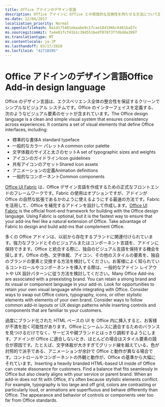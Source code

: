 ```yaml
---
title: Office アドインのデザイン言語
description: Office アドインに Office との視覚的な互換性を持たせる方法について説明します。
ms.date: 12/04/2017
localization_priority: Normal
ms.openlocfilehash: 0a1d175401ebaabe9c17cae18d196bc6461ba57c
ms.sourcegitcommit: fa4e81fcf41b1c39d5516edf078f3ffdbd4a3997
ms.translationtype: MT
ms.contentlocale: ja-JP
ms.lasthandoff: 03/17/2020
ms.locfileid: "42718595"
---
```

# <a name="office-add-in-design-language"></a><span data-ttu-id="2ccd6-103">Office アドインのデザイン言語</span><span class="sxs-lookup"><span data-stu-id="2ccd6-103">Office Add-in design language</span></span>

<span data-ttu-id="2ccd6-p101">Office のデザイン言語は、エクスペリエンス全体の整合性を保証するクリーンでシンプルなビジュアル システムです。Office のインターフェイスを定義する、次のようなビジュアル要素のセットが含まれています。</span><span class="sxs-lookup"><span data-stu-id="2ccd6-p101">The Office design language is a clean and simple visual system that ensures consistency across experiences. It contains a set of visual elements that define Office interfaces, including:</span></span>

- <span data-ttu-id="2ccd6-106">標準的な書体</span><span class="sxs-lookup"><span data-stu-id="2ccd6-106">A standard typeface</span></span>
- <span data-ttu-id="2ccd6-107">一般的なカラー パレット</span><span class="sxs-lookup"><span data-stu-id="2ccd6-107">A common color palette</span></span>
- <span data-ttu-id="2ccd6-108">文字体裁のサイズと太さのセット</span><span class="sxs-lookup"><span data-stu-id="2ccd6-108">A set of typographic sizes and weights</span></span>
- <span data-ttu-id="2ccd6-109">アイコンのガイドライン</span><span class="sxs-lookup"><span data-stu-id="2ccd6-109">Icon guidelines</span></span>
- <span data-ttu-id="2ccd6-110">共有アイコンのアセット</span><span class="sxs-lookup"><span data-stu-id="2ccd6-110">Shared icon assets</span></span>
- <span data-ttu-id="2ccd6-111">アニメーションの定義</span><span class="sxs-lookup"><span data-stu-id="2ccd6-111">Animation definitions</span></span>
- <span data-ttu-id="2ccd6-112">一般的なコンポーネント</span><span class="sxs-lookup"><span data-stu-id="2ccd6-112">Common components</span></span>

<span data-ttu-id="2ccd6-p102">[Office UI Fabric](https://developer.microsoft.com/fabric) は、Office デザイン言語を作成するための正式なフロントエンドのフレームワークです。Fabric の使用はオプションですが、アドインが Office の自然な拡張であるかのように使えるようにする最速の方法です。Fabric を活用して、Office を補完するアドインを設計して作成します。</span><span class="sxs-lookup"><span data-stu-id="2ccd6-p102">[Office UI Fabric](https://developer.microsoft.com/fabric) is the official front-end framework for building with the Office design language. Using Fabric is optional, but it is the fastest way to ensure that your add-ins feel like a natural extension of Office. Take advantage of Fabric to design and build add-ins that complement Office.</span></span>

<span data-ttu-id="2ccd6-p103">多くの Office アドインは、以前から存在するブランドに関連付けられています。強力なブランドとそのビジュアルまたはコンポーネント言語を、アドインに保持できます。Office と統合する際に、独自のビジュアル言語を保持する機会を探します。Office の色、文字体裁、アイコン、その他のスタイルの要素を、独自のブランドの要素と交換する方法を検討してください。お客様によく知られているコントロールやコンポーネントを挿入する際は、一般的なアドイン レイアウトや UX 設計パターンに従う方法を検討してください。</span><span class="sxs-lookup"><span data-stu-id="2ccd6-p103">Many Office Add-ins are associated with a preexisting brand. You can retain a strong brand and its visual or component language in your add-in. Look for opportunities to retain your own visual language while integrating with Office. Consider ways to swap out Office colors, typography, icons, or other stylistic elements with elements of your own brand. Consider ways to follow common add-in layouts or UX design patterns while inserting controls and components that are familiar to your customers.</span></span>

<span data-ttu-id="2ccd6-p104">過度にブランド化された HTML ベースの UI を Office 内に挿入すると、お客様が不満を抱く可能性があります。Office にシームレスに適合するためのバランスを見つけるだけでなく、サービスや親ブランドとはっきり調和するようにします。アドインが Office に適合しないとき、ほとんどの場合はスタイル要素の競合が原因です。たとえば、文字体裁が大きすぎてグリッド線を越えている、色が対照的で派手である、アニメーションが余計で Office と動作が異なる場合です。コントロールやコンポーネントの外観と動作が、Office の基準から大幅にそれています。</span><span class="sxs-lookup"><span data-stu-id="2ccd6-p104">Inserting a heavily branded HTML-based UI inside of Office can create dissonance for customers. Find a balance that fits seamlessly in Office but also clearly aligns with your service or parent brand. When an add-in does not fit with Office, it's often because stylistic elements conflict. For example, typography is too large and off grid, colors are contrasting or particularly loud, or animations are superfluous and behave differently than Office. The appearance and behavior of controls or components veer too far from Office standards.</span></span>

